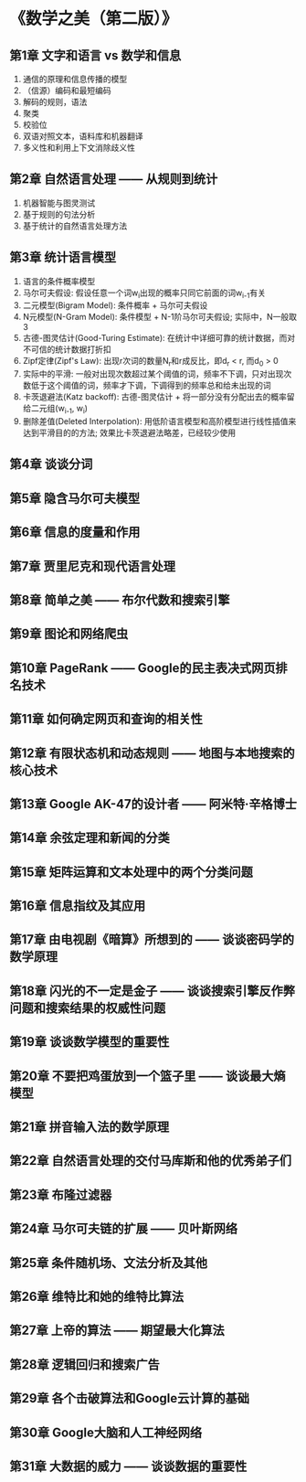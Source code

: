 # 《数学之美（第二版）》

## 第1章 文字和语言 vs 数学和信息
1. 通信的原理和信息传播的模型
2. （信源）编码和最短编码
3. 解码的规则，语法
4. 聚类
5. 校验位
6. 双语对照文本，语料库和机器翻译
7. 多义性和利用上下文消除歧义性

## 第2章 自然语言处理 —— 从规则到统计
1. 机器智能与图灵测试
2. 基于规则的句法分析
3. 基于统计的自然语言处理方法

## 第3章 统计语言模型
1. 语言的条件概率模型
2. 马尔可夫假设: 假设任意一个词w<sub>i</sub>出现的概率只同它前面的词w<sub>i-1</sub>有关
3. 二元模型(Bigram Model): 条件概率 + 马尔可夫假设
4. N元模型(N-Gram Model): 条件模型 + N-1阶马尔可夫假设; 实际中，N一般取3
5. 古德-图灵估计(Good-Turing Estimate): 在统计中详细可靠的统计数据，而对不可信的统计数据打折扣
6. Zipf定律(Zipf's Law): 出现r次词的数量N<sub>r</sub>和r成反比，即d<sub>r</sub> < r, 而d<sub>0</sub> > 0
7. 实际中的平滑: 一般对出现次数超过某个阈值的词，频率不下调，只对出现次数低于这个阈值的词，频率才下调，下调得到的频率总和给未出现的词
8. 卡茨退避法(Katz backoff): 古德-图灵估计 + 将一部分没有分配出去的概率留给二元组(w<sub>i-1</sub>, w<sub>i</sub>)
9. 删除差值(Deleted Interpolation): 用低阶语言模型和高阶模型进行线性插值来达到平滑目的的方法; 效果比卡茨退避法略差，已经较少使用

## 第4章 谈谈分词
## 第5章 隐含马尔可夫模型
## 第6章 信息的度量和作用
## 第7章 贾里尼克和现代语言处理
## 第8章 简单之美 —— 布尔代数和搜索引擎
## 第9章 图论和网络爬虫
## 第10章 PageRank —— Google的民主表决式网页排名技术
## 第11章 如何确定网页和查询的相关性
## 第12章 有限状态机和动态规则 —— 地图与本地搜索的核心技术
## 第13章 Google AK-47的设计者 —— 阿米特·辛格博士
## 第14章 余弦定理和新闻的分类
## 第15章 矩阵运算和文本处理中的两个分类问题
## 第16章 信息指纹及其应用
## 第17章 由电视剧《暗算》所想到的 —— 谈谈密码学的数学原理
## 第18章 闪光的不一定是金子 —— 谈谈搜索引擎反作弊问题和搜索结果的权威性问题
## 第19章 谈谈数学模型的重要性
## 第20章 不要把鸡蛋放到一个篮子里 —— 谈谈最大熵模型
## 第21章 拼音输入法的数学原理
## 第22章 自然语言处理的交付马库斯和他的优秀弟子们
## 第23章 布隆过滤器
## 第24章 马尔可夫链的扩展 —— 贝叶斯网络
## 第25章 条件随机场、文法分析及其他
## 第26章 维特比和她的维特比算法
## 第27章 上帝的算法 —— 期望最大化算法
## 第28章 逻辑回归和搜索广告
## 第29章 各个击破算法和Google云计算的基础
## 第30章 Google大脑和人工神经网络
## 第31章 大数据的威力 —— 谈谈数据的重要性
